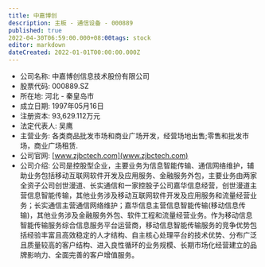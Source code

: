 ```yaml
---
title: 中嘉博创
description: 主板 - 通信设备 - 000889
published: true
2022-04-30T06:59:00.000+08:00tags: stock
editor: markdown
dateCreated: 2022-01-01T00:00:00.000Z
---
```


- 公司名称: 中嘉博创信息技术股份有限公司
- 股票代码: 000889.SZ
- 所在地: 河北 - 秦皇岛市
- 成立日期: 1997年05月16日
- 注册资本: 93,629.112万元
- 法定代表人: 吴鹰
- 主营业务: 各类商品批发市场和商业广场开发，经营场地出售;零售和批发市场，商业广场租赁.
- 公司官网: [www.zjbctech.com](www.zjbctech.com)
- 公司介绍: 公司是控股型企业，主要业务为信息智能传输、通信网络维护，辅助业务包括移动互联网软件开发及应用服务、金融服务外包，主要业务由两家全资子公司创世漫道、长实通信和一家控股子公司嘉华信息经营，创世漫道主营信息智能传输，其他业务涉及移动互联网软件开发及应用服务和流量经营业务；长实通信主营通信网络维护；嘉华信息主营信息智能传输(移动信息传输)，其他业务涉及金融服务外包、软件工程和流量经营业务。作为移动信息智能传输服务综合信息服务平台运营商，移动信息智能传输服务的竞争优势包括经验丰富且高效稳定的人才结构、自主核心处理平台的技术优势、分布广泛且质量较高的客户结构、进入良性循环的业务规模、长期市场化经营建立的品牌影响力、全面完善的客户增值服务。


